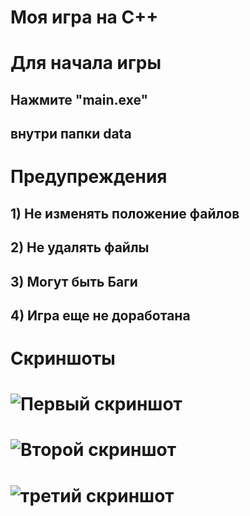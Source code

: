 # Моя игра на C++
#
# Для начала игры
## Нажмите "main.exe"
## внутри папки data

# Предупреждения 
## 1) Не изменять положение файлов
## 2) Не удалять файлы
## 3) Могут быть Баги 
## 4) Игра еще не доработана

# Скриншоты
# ![Первый скриншот](data/images/screens/scr.png)
#
# ![Второй скриншот](data/images/screens/scr1.png)
#
# ![третий скриншот](data/images/screens/scr2.png)














            






















